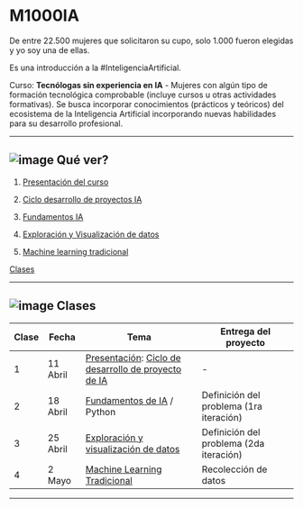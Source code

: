 # M1000IA 


De entre 22.500 mujeres que solicitaron su cupo, solo 1.000 fueron elegidas y yo soy una de ellas.

Es una introducción a la #InteligenciaArtificial.

Curso: **Tecnólogas sin experiencia en IA** - Mujeres con algún tipo de formación tecnológica comprobable (incluye cursos u otras actividades formativas). Se busca incorporar conocimientos (prácticos y teóricos) del ecosistema de la Inteligencia Artificial incorporando nuevas habilidades para su desarrollo profesional.

---

##  ![image](https://github.com/eugenia1984/IA/assets/72580574/6fed6f1e-6076-45a9-9ec2-3f305446d62b) Qué ver?

1. [Presentación del curso](https://github.com/eugenia1984/IA/blob/main/m1000ia/01-presentacion-del-curso.md)

2. [Ciclo desarrollo de proyectos IA](https://github.com/eugenia1984/IA/blob/main/m1000ia/02-ciclo-desarrollo-de-proyectos-IA.md)

3. [Fundamentos IA](https://github.com/eugenia1984/IA/blob/main/m1000ia/03-fundamentos-ia.md)

4. [Exploración y Visualización de datos](https://github.com/eugenia1984/IA/blob/main/m1000ia/04-exploracion-y-visualizacion-datos.md)   

5. [Machine learning tradicional](https://github.com/eugenia1984/IA/blob/main/m1000ia/05-machine-learning-tradicional.md)
   
[Clases](https://github.com/eugenia1984/IA/blob/main/m1000ia/clases.md)

---

##  ![image](https://github.com/eugenia1984/IA/assets/72580574/6fed6f1e-6076-45a9-9ec2-3f305446d62b) Clases

| Clase | Fecha | Tema | Entrega del proyecto |
| ----- | ----- | ---- | -------------------- |
| 1 | 11 Abril |  [Presentación](https://github.com/eugenia1984/IA/blob/main/m1000ia/01-presentacion-del-curso.md): [Ciclo de desarrollo de proyecto de IA](https://github.com/eugenia1984/IA/blob/main/m1000ia/02-ciclo-desarrollo-de-proyectos-IA.md) | - |
| 2 | 18 Abril | [Fundamentos de IA](https://github.com/eugenia1984/IA/blob/main/m1000ia/03-fundamentos-ia.md) / Python | Definición del problema (1ra iteración) |
| 3 | 25 Abril | [Exploración y visualización de datos](https://github.com/eugenia1984/IA/blob/main/m1000ia/04-exploracion-y-visualizacion-datos.md) | Definición del problema (2da iteración) |
| 4 | 2 Mayo |  [Machine Learning Tradicional](https://github.com/eugenia1984/IA/blob/main/m1000ia/05-machine-learning-tradicional.md) | Recolección de datos |

---
